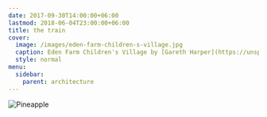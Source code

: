 ```yaml
---
date: 2017-09-30T14:00:00+06:00
lastmod: 2018-06-04T23:00:00+06:00
title: the train
cover:
  image: /images/eden-farm-children-s-village.jpg
  caption: Eden Farm Children's Village by [Gareth Harper](https://unsplash.com/photos/yACpBcInUos?utm_source=unsplash&amp;utm_medium=referral&amp;utm_content=creditCopyText) on [Unsplash](https://unsplash.com/?utm_source=unsplash&amp;utm_medium=referral&amp;utm_content=creditCopyText)
  style: normal
menu:
  sidebar:
    parent: architecture
---
```


<img class="blur" src="/images/cover.png" alt="Pineapple">
